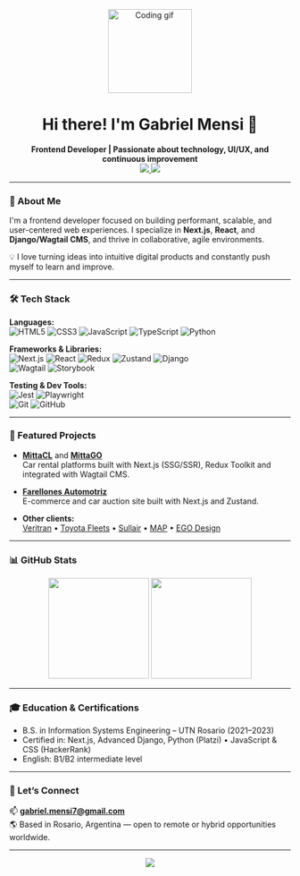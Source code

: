 <div align="center">
  <img src="https://media.giphy.com/media/M9gbBd9nbDrOTu1Mqx/giphy.gif" height="150" alt="Coding gif" />
</div>

<h1 align="center">Hi there! I'm Gabriel Mensi 👋</h1>

<div align="center">
  <strong>Frontend Developer | Passionate about technology, UI/UX, and continuous improvement</strong>  
</div>

<div align="center">
  <a href="https://www.linkedin.com/in/gabriel-mensi/" target="_blank">
    <img src="https://img.shields.io/badge/LinkedIn-blue?style=flat&logo=linkedin" />
  </a>
  <a href="mailto:gabriel.mensi7@gmail.com">
    <img src="https://img.shields.io/badge/Email-red?style=flat&logo=gmail&logoColor=white" />
  </a>
</div>

---

### 🚀 About Me

I'm a frontend developer focused on building performant, scalable, and user-centered web experiences. I specialize in **Next.js**, **React**, and **Django/Wagtail CMS**, and thrive in collaborative, agile environments.

💡 I love turning ideas into intuitive digital products and constantly push myself to learn and improve.

---

### 🛠 Tech Stack

**Languages:**  
![HTML5](https://cdn.jsdelivr.net/gh/devicons/devicon/icons/html5/html5-original.svg) 
![CSS3](https://cdn.jsdelivr.net/gh/devicons/devicon/icons/css3/css3-original.svg) 
![JavaScript](https://cdn.jsdelivr.net/gh/devicons/devicon/icons/javascript/javascript-original.svg) 
![TypeScript](https://cdn.jsdelivr.net/gh/devicons/devicon/icons/typescript/typescript-original.svg)
![Python](https://cdn.jsdelivr.net/gh/devicons/devicon/icons/python/python-original.svg)

**Frameworks & Libraries:**  
![Next.js](https://cdn.jsdelivr.net/gh/devicons/devicon/icons/nextjs/nextjs-original.svg) 
![React](https://cdn.jsdelivr.net/gh/devicons/devicon/icons/react/react-original.svg) 
![Redux](https://cdn.jsdelivr.net/gh/devicons/devicon/icons/redux/redux-original.svg) 
![Zustand](https://img.shields.io/badge/-Zustand-000000?style=flat&logo=Zustand&logoColor=white)
![Django](https://cdn.jsdelivr.net/gh/devicons/devicon/icons/django/django-plain.svg)  
![Wagtail](https://img.shields.io/badge/-Wagtail-43B1B0?style=flat&logo=wagtail&logoColor=white)
![Storybook](https://img.shields.io/badge/Storybook-FF4785?style=flat&logo=storybook&logoColor=white)

**Testing & Dev Tools:**  
![Jest](https://img.shields.io/badge/-Jest-C21325?style=flat&logo=jest&logoColor=white) 
![Playwright](https://img.shields.io/badge/-Playwright-2EAD33?style=flat&logo=playwright&logoColor=white)  
![Git](https://cdn.jsdelivr.net/gh/devicons/devicon/icons/git/git-original.svg)
![GitHub](https://cdn.jsdelivr.net/gh/devicons/devicon/icons/github/github-original.svg)

---

### 🧩 Featured Projects

- **[MittaCL](https://mitta.cl/)** and **[MittaGO](https://mittago.cl/)**  
  Car rental platforms built with Next.js (SSG/SSR), Redux Toolkit and integrated with Wagtail CMS.

- **[Farellones Automotriz](https://farellonesautomotriz.cl/)**  
  E-commerce and car auction site built with Next.js and Zustand.

- **Other clients:**  
  [Veritran](https://www.veritran.com/) • [Toyota Fleets](https://toyotaflotas.cl/) • [Sullair](https://www.sullairargentina.com) • [MAP](https://www.maplatam.com) • [EGO Design](https://egodesign.io)

---

### 📊 GitHub Stats

<div align="center">
  <img src="https://github-readme-stats.vercel.app/api?username=GabrielMensi&show_icons=true&theme=radical" height="180" />
  <img src="https://streak-stats.demolab.com?user=GabrielMensi&theme=dark&hide_border=false&border_radius=5" height="180" />
</div>

---

### 🎓 Education & Certifications

- B.S. in Information Systems Engineering – UTN Rosario (2021–2023)
- Certified in: Next.js, Advanced Django, Python (Platzi) • JavaScript & CSS (HackerRank)
- English: B1/B2 intermediate level

---

### 🤝 Let’s Connect

📫 **gabriel.mensi7@gmail.com**  
🌎 Based in Rosario, Argentina — open to remote or hybrid opportunities worldwide.

---

<div align="center">
  <img src="https://visitor-badge.laobi.icu/badge?page_id=GabrielMensi.GabrielMensi&" />
</div>
